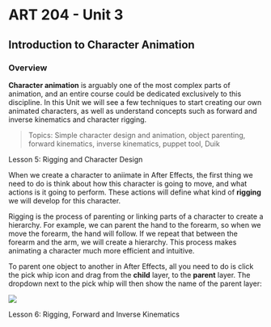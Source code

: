 # **ART 204 - Unit 3**

## Introduction to Character Animation

### **Overview**

**Character animation** is arguably one of the most complex parts of animation, and an entire course could be dedicated exclusively to this discipline. In this Unit we will see a few techniques to start creating our own animated characters, as well as understand concepts such as forward and inverse kinematics and character rigging.

>Topics:
Simple character design and animation, object parenting, forward kinematics, inverse kinematics, puppet tool, Duik


Lesson 5: Rigging and Character Design

When we create a character to aniimate in After Effects, the first thing we need to do is think about how this character is going to move, and what actions is it going to perform. These actions will define what kind of **rigging** we will develop for this character. 
			
Rigging is the process of parenting or linking parts of a character to create a hierarchy. For example, we can parent the hand to the forearm, so when we move the forearm, the hand will follow. If we repeat that between the forearm and the arm, we will create a hierarchy. This process makes animating a character much more efficient and intuitive.

To parent one object to another in After Effects, all you need to do is click the pick whip icon and drag from the **child** layer, to the **parent** layer. The dropdown next to the pick whip will then show the name of the parent layer:

![](/assets/unit3/parent_layers.gif)



Lesson 6: Rigging, Forward and Inverse Kinematics


